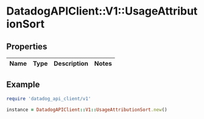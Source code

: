 # DatadogAPIClient::V1::UsageAttributionSort

## Properties

| Name | Type | Description | Notes |
| ---- | ---- | ----------- | ----- |

## Example

```ruby
require 'datadog_api_client/v1'

instance = DatadogAPIClient::V1::UsageAttributionSort.new()
```

